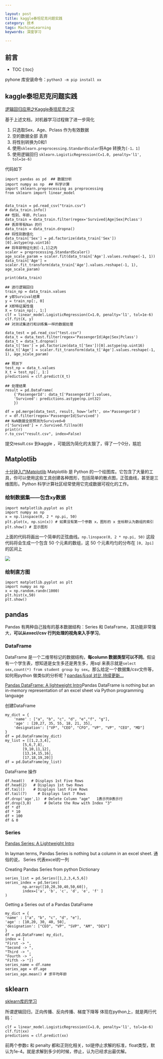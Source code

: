 ```yaml
---

layout: post
title: kaggle泰坦尼克问题实践
category: 技术
tags: MachineLearning
keywords: 深度学习

---
```


## 前言

* TOC
{:toc}

pyhone 库安装命令：`python3 -m pip install xx`

## kaggle泰坦尼克问题实践

[逻辑回归应用之Kaggle泰坦尼克之灾](https://blog.csdn.net/han_xiaoyang/article/details/49797143)

基于上述文档，对机器学习过程做了进一步简化

1. 只选取Sex、Age、Pclass 作为有效数据
2. 空的数据全部 丢弃
3. 将性别转换为0和1
4. 使用`sklearn.preprocessing.StandardScaler`将Age 转换为`[-1，1]`
5. 使用逻辑回归 `sklearn.LogisticRegression(C=1.0, penalty='l1', tol=1e-6)`

代码如下

    import pandas as pd  ## 数据分析  
    import numpy as np  ## 科学计算
    import sklearn.preprocessing as preprocessing
    from sklearn import linear_model


    data_train = pd.read_csv("train.csv")
    # data_train.info()
    ## 性别、年龄、Pclass
    data_train = data_train.filter(regex='Survived|Age|Sex|Pclass')
    ## 丢弃带有Nan 的行
    data_train = data_train.dropna()
    ## 将性别数值化
    data_train['Sex'] = pd.factorize(data_train['Sex'])[0].astype(np.uint16)
    ## 将年龄特征化到[-1,1]之内
    scaler = preprocessing.StandardScaler()
    age_scale_param = scaler.fit(data_train['Age'].values.reshape(-1, 1))
    data_train['Age'] = scaler.fit_transform(data_train['Age'].values.reshape(-1, 1), age_scale_param)

    print(data_train)

    ## 进行逻辑回归
    train_np = data_train.values
    # y即Survival结果
    y = train_np[:, 0]
    # X即特征属性值
    X = train_np[:, 1:]
    clf = linear_model.LogisticRegression(C=1.0, penalty='l1', tol=1e-6)
    clf.fit(X, y)
    ## 对测试集进行和训练集一样的数据处理

    data_test = pd.read_csv("test.csv")
    data_t = data_test.filter(regex='PassengerId|Age|Sex|Pclass')
    data_t = data_t.dropna()
    data_t['Sex'] = pd.factorize(data_t['Sex'])[0].astype(np.uint16)
    data_t['Age'] = scaler.fit_transform(data_t['Age'].values.reshape(-1, 1), age_scale_param)

    ## 预测下
    test_np = data_t.values
    X_t = test_np[:, 1:]
    predictions = clf.predict(X_t)

    ## 处理结果
    result = pd.DataFrame(
        {'PassengerId': data_t['PassengerId'].values,
        'Survived': predictions.astype(np.int32)
        })

    df = pd.merge(data_test, result, how='left', on='PassengerId')
    r = df.filter(regex='PassengerId|Survived')
    ## NaN数据全部预测为Survived=0
    r['Survived'] = r.Survived.fillna(0)
    print(r)
    r.to_csv("result.csv", index=False)

提交result.csv 到kaggle ，可能因为简化的太狠了，得了一个0分，尴尬



## Matplotlib

[十分钟入门Matplotlib](https://codingpy.com/article/a-quick-intro-to-matplotlib/) Matplotlib 是 Python 的一个绘图库。它包含了大量的工具，你可以使用这些工具创建各种图形，包括简单的散点图，正弦曲线，甚至是三维图形。Python 科学计算社区经常使用它完成数据可视化的工作。

### 绘制数据集——包含xy数据

    import matplotlib.pyplot as plt
    import numpy as np
    x = np.linspace(0, 2 * np.pi, 50)
    plt.plot(x, np.sin(x)) # 如果没有第一个参数 x，图形的 x 坐标默认为数组的索引
    plt.show() # 显示图形

上面的代码将画出一个简单的正弦曲线。`np.linspace(0, 2 * np.pi, 50)` 这段代码将会生成一个包含 50 个元素的数组，这 50 个元素均匀的分布在 `[0, 2pi]` 的区间上

![](/public/upload/machine/sin.png)

### 绘制直方图

    import matplotlib.pyplot as plt
    import numpy as np
    x = np.random.randn(1000)
    plt.hist(x,50)
    plt.show()

## pandas

Pandas 有两种自己独有的基本数据结构：Series 和 DataFrame，其功能非常强大，**可以从execl/csv 行列处理的视角来入手学习**。

### DataFrame

DataFrame 是一个二维带标记的数据结构，**每column 数据类型可以不同**。假设有一个学生表，想知道是女生多还是男生多，用sql 来表示就是`select sex,count(*) from student group by sex`。那么给定一个数据集/csv文件等，如何用python 做类似的分析呢？[pandas与sql 对比,持续更新...](https://blog.csdn.net/weixin_39791387/article/details/81391621)


[Pandas DataFrame: A lightweight Intro](https://towardsdatascience.com/pandas-dataframe-a-lightweight-intro-680e3a212b96)Pandas DataFrame is nothing but an in-memory representation of an excel sheet via Python programming language

创建DataFrame

    my_dict = { 
        'name' : ["a", "b", "c", "d", "e","f", "g"],
        'age' : [20,27, 35, 55, 18, 21, 35],
        'designation': ["VP", "CEO", "CFO", "VP", "VP", "CEO", "MD"]
    }
    df = pd.DataFrame(my_dict)
    my_list = [[1,2,3,4],
            [5,6,7,8],
            [9,10,11,12],
            [13,14,15,16],
            [17,18,19,20]]
    df = pd.DataFrame(my_list)

DataFrame 操作

    df.head()   # Displays 1st Five Rows
    df.head(2)   # Displays 1st two Rows
    df.tail()    # Displays last Five Rows
    df.tail(7)     # Displays last 7 Rows
    df.drop('age',1)  # Delete Column "age"   1表示列0表示行
    df.drop(3,0)      # Delete the Row with Index "3"
    df * df
    df * 10
    df + 100
    df & 0

### Series

[Pandas Series: A Lightweight Intro](https://towardsdatascience.com/pandas-series-a-lightweight-intro-b7963a0d62a2)

In layman terms, Pandas Series is nothing but a column in an excel sheet.  通俗的说， Series 代表excel的一列

Creating Pandas Series from python Dictionary

    series_list = pd.Series([1,2,3,4,5,6])
    series_index = pd.Series(
            np.array([10,20,30,40,50,60]), 
            index=['a', 'b', 'c', 'd', 'e', 'f' ] 
    )

Getting a Series out of a Pandas DataFrame

    my_dict = { 
    'name' : ["a", "b", "c", "d", "e"],
    'age' : [10,20, 30, 40, 50],
    'designation': ["CEO", "VP", "SVP", "AM", "DEV"]
    }
    df = pd.DataFrame( my_dict, 
    index = [
    "First -> ",
    "Second -> ", 
    "Third -> ", 
    "Fourth -> ", 
    "Fifth -> "])
    series_name = df.name
    series_age = df.age
    series_age.mean() # 求平均年龄


## sklearn

[sklearn库的学习](https://blog.csdn.net/u014248127/article/details/78885180)

所谓逻辑回归，正向传播、反向传播、梯度下降等 体现在python上，就是两行代码：

    
    clf = linear_model.LogisticRegression(C=1.0, penalty='l1', tol=1e-6)
    clf.fit(xx)
    predictions = clf.predict(xx)


前两个参数c 和 penalty 都和正则化相关，tol是停止求解的标准，float类型，默认为1e-4。就是求解到多少的时候，停止，认为已经求出最优解。







